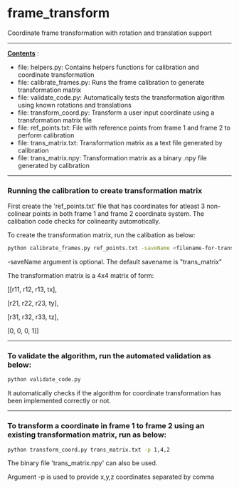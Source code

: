 # frame_transform
Coordinate frame transformation with rotation and translation support

<hr />

<ins> **Contents**</ins> :
- file: helpers.py: Contains helpers functions for calibration and coordinate transformation
- file: calibrate_frames.py: Runs the frame calibration to generate transformation matrix
- file: validate_code.py: Automatically tests the transformation algorithm using known rotations and translations
- file: transform_coord.py: Transform a user input coordinate using a transformation matrix file
- file: ref_points.txt: File with reference points from frame 1 and frame 2 to perform calibration
- file: trans_matrix.txt: Transformation matrix as a text file generated by calibration
- file: trans_matrix.npy: Transformation matrix as a binary .npy file generated by calibration

<hr />

### Running the calibration to create transformation matrix

First create the 'ref_points.txt' file that has coordinates for atleast 3 non-colinear points in both frame 1 and frame 2 coordinate system.
The calibation code checks for colinearity automotically.

To create the transformation matrix, run the calibation as below:

```bash
python calibrate_frames.py ref_points.txt -saveName <filename-for-trans-matrix>
```

-saveName argument is optional. The default savename is "trans_matrix"

The transformation matrix is a 4x4 matrix of form:

[[r11, r12, r13, tx],

[r21, r22, r23, ty],

[r31, r32, r33, tz],

[0,   0,   0,   1]]

<hr />

### To validate the algorithm, run the automated validation as below:
```bash
python validate_code.py
```
It automatically checks if the algorithm for coordinate transformation has been implemented correctly or not.

<hr />

### To transform a coordinate in frame 1 to frame 2 using an existing transformation matrix, run as below:

```bash
python transform_coord.py trans_matrix.txt -p 1,4,2
```
The binary file 'trans_matrix.npy' can also be used.

Argument -p is used to provide x,y,z coordinates separated by comma